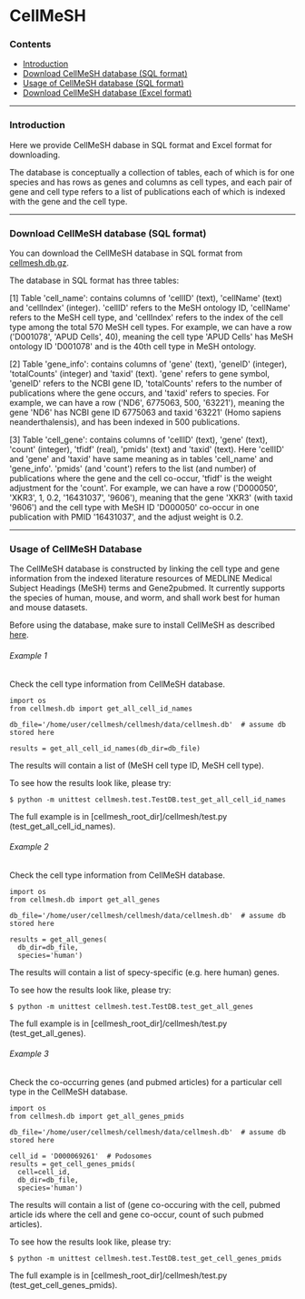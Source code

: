 # CellMeSH 

### Contents <a id='contents'></a>

* <a href='#intro'>Introduction</a>
* <a href='#db_sql'>Download CellMeSH database (SQL format)</a>
* <a href='#db_sql_use'>Usage of CellMeSH database (SQL format)</a>
* <a href='#db_excel'>Download CellMeSH database (Excel format)</a>  

---

### Introduction <a id='intro'></a>

Here we provide CellMeSH dabase in SQL format and Excel format for downloading.

The database is conceptually a collection of tables, each of which is for one species and has rows as genes and columns as cell types,
and each pair of gene and cell type refers to a list of publications each of which is indexed with the gene and the cell type.

---

### Download CellMeSH database (SQL format)  <a id='db_sql'></a>

You can download the CellMeSH database in SQL format from [cellmesh.db.gz](https://github.com/shunfumao/cellmesh/blob/master/cellmesh/db_download/cellmesh.db.gz).

The database in SQL format has three tables:

[1] Table 'cell\_name': contains columns of 'cellID' (text), 'cellName' (text) and 'cellIndex' (integer). 'cellID' refers to the MeSH ontology ID, 'cellName' refers to the MeSH cell type, and 'cellIndex' refers to the index of the cell type among the total 570 MeSH cell types. For example, we can have a row ('D001078', 'APUD Cells', 40), meaning the cell type 'APUD Cells' has MeSH ontology ID 'D001078' and is the 40th cell type in MeSH ontology.

[2] Table 'gene\_info': contains columns of 'gene' (text), 'geneID' (integer), 'totalCounts' (integer) and 'taxid' (text). 'gene' refers to gene symbol, 'geneID' refers to the NCBI gene ID, 'totalCounts' refers to the number of publications where the gene occurs, and 'taxid' refers to species. For example, we can have a row ('ND6', 6775063, 500, '63221'), meaning the gene 'ND6' has NCBI gene ID 6775063 and taxid '63221' (Homo sapiens neanderthalensis), and has been indexed in 500 publications.

[3] Table 'cell\_gene': contains columns of 'cellID' (text), 'gene' (text), 'count' (integer), 'tfidf' (real), 'pmids' (text) and 'taxid' (text). Here 'cellID' and 'gene' and 'taxid' have same meaning as in tables 'cell\_name' and 'gene\_info'. 'pmids' (and 'count') refers to the list (and number) of publications where the gene and the cell co-occur, 'tfidf' is the weight adjustment for the 'count'. For example, we can have a row ('D000050', 'XKR3', 1, 0.2, '16431037', '9606'), meaning that the gene 'XKR3' (with taxid '9606') and the cell type with MeSH ID 'D000050' co-occur in one publication with PMID '16431037', and the adjust weight is 0.2.

---

### Usage of CellMeSH Database <a id='db_sql_use'></a>

The CellMeSH database is constructed by linking the cell type and gene information from the indexed literature resources of MEDLINE Medical Subject Headings (MeSH) terms and Gene2pubmed. It currently supports the species of human, mouse, and worm, and shall work best for human and mouse datasets.

Before using the database, make sure to install CellMeSH as described [here](https://github.com/shunfumao/cellmesh#setup).

###### Example 1
Check the cell type information from CellMeSH database. 
```
import os
from cellmesh.db import get_all_cell_id_names
    
db_file='/home/user/cellmesh/cellmesh/data/cellmesh.db'  # assume db stored here

results = get_all_cell_id_names(db_dir=db_file)
```
The results will contain a list of (MeSH cell type ID, MeSH cell type).

To see how the results look like, please try:
```
$ python -m unittest cellmesh.test.TestDB.test_get_all_cell_id_names
```

The full example is in [cellmesh_root_dir]/cellmesh/test.py (test_get_all_cell_id_names). 

###### Example 2
Check the cell type information from CellMeSH database. 
```
import os
from cellmesh.db import get_all_genes
    
db_file='/home/user/cellmesh/cellmesh/data/cellmesh.db'  # assume db stored here

results = get_all_genes(
  db_dir=db_file,
  species='human')
```
The results will contain a list of specy-specific (e.g. here human) genes.

To see how the results look like, please try:
```
$ python -m unittest cellmesh.test.TestDB.test_get_all_genes
```

The full example is in [cellmesh_root_dir]/cellmesh/test.py (test_get_all_genes). 

###### Example 3
Check the co-occurring genes (and pubmed articles) for a particular cell type in the CellMeSH database. 
```
import os
from cellmesh.db import get_all_genes_pmids
    
db_file='/home/user/cellmesh/cellmesh/data/cellmesh.db'  # assume db stored here

cell_id = 'D000069261'  # Podosomes
results = get_cell_genes_pmids(
  cell=cell_id, 
  db_dir=db_file, 
  species='human')
```
The results will contain a list of (gene co-occuring with the cell, pubmed article ids where the cell and gene co-occur, count of such pubmed articles).

To see how the results look like, please try:
```
$ python -m unittest cellmesh.test.TestDB.test_get_cell_genes_pmids
```

The full example is in [cellmesh_root_dir]/cellmesh/test.py (test_get_cell_genes_pmids). 


